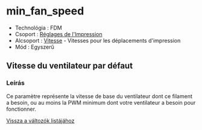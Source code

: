 # min\_fan\_speed

* Technológia : FDM
* Csoport : [Réglages de l'Impression](../print_settings/print_settings.md)
* Alcsoport : [Vitesse](../print_settings/print_settings.md#vitesse) - Vitesses pour les déplacements d'impression
* Mód : Egyszerű

## Vitesse du ventilateur par défaut

### Leírás

Ce paramètre représente la vitesse de base du ventilateur dont ce filament a besoin, ou au moins la PWM minimum dont votre ventilateur a besoin pour fonctionner.

[Vissza a változók listájához](variable_list.md)

